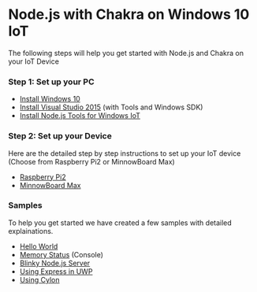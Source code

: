 Node.js with Chakra on Windows 10 IoT
===
The following steps will help you get started with Node.js and Chakra on your 
IoT Device

### Step 1: Set up your PC 
* [Install Windows 10](http://www.microsoft.com/en-us/windows/windows-10-upgrade)
* [Install Visual Studio 2015](https://www.visualstudio.com/vs-2015-product-editions)
(with Tools and Windows SDK)
* [Install Node.js Tools for Windows IoT](https://aka.ms/nt4winiot)

### Step 2: Set up your Device

Here are the detailed step by step instructions to set up your IoT device
(Choose from Raspberry Pi2 or MinnowBoard Max)
* [Raspberry Pi2](http://ms-iot.github.io/content/en-US/win10/SetupRPI.htm)
* [MinnowBoard Max](http://ms-iot.github.io/content/en-US/win10/SetupMBM.htm)

### Samples
To help you get started we have created a few samples with detailed explainations.

* [Hello World](http://ms-iot.github.io/content/en-US/win10/samples/NodejsWU.htm)
* [Memory Status](http://ms-iot.github.io/content/en-US/win10/samples/Nodejs.htm) (Console)
* [Blinky Node.js Server](http://ms-iot.github.io/content/en-US/win10/samples/NodejsWUBlinky.htm)
* [Using Express in UWP](http://ms-iot.github.io/content/en-US/win10/samples/NodejsWUExpress.htm)
* [Using Cylon](http://ms-iot.github.io/content/en-US/win10/samples/NodejsCylon.htm)
